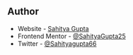 
## Author

- Website - [Sahitya Gupta](https://sahityagupta25.github.io/My-Portfolio/)
- Frontend Mentor - [@SahityaGupta25](https://www.frontendmentor.io/profile/SahityaGupta25)
- Twitter - [@Sahityagupta66](https://twitter.com/Sahityagupta66)


